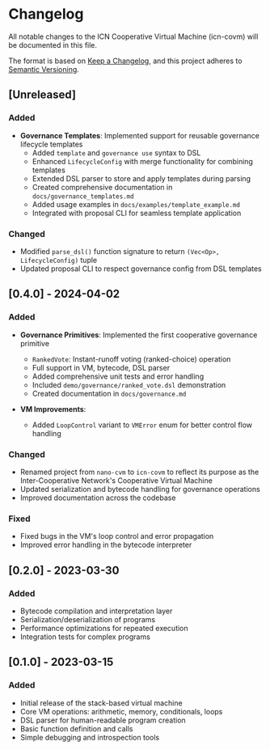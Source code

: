 # Changelog

All notable changes to the ICN Cooperative Virtual Machine (icn-covm) will be documented in this file.

The format is based on [Keep a Changelog](https://keepachangelog.com/en/1.0.0/),
and this project adheres to [Semantic Versioning](https://semver.org/spec/v2.0.0.html).

## [Unreleased]

### Added

- **Governance Templates**: Implemented support for reusable governance lifecycle templates
  - Added `template` and `governance use` syntax to DSL
  - Enhanced `LifecycleConfig` with merge functionality for combining templates
  - Extended DSL parser to store and apply templates during parsing
  - Created comprehensive documentation in `docs/governance_templates.md`
  - Added usage examples in `docs/examples/template_example.md`
  - Integrated with proposal CLI for seamless template application

### Changed

- Modified `parse_dsl()` function signature to return `(Vec<Op>, LifecycleConfig)` tuple
- Updated proposal CLI to respect governance config from DSL templates

## [0.4.0] - 2024-04-02

### Added

- **Governance Primitives**: Implemented the first cooperative governance primitive
  - `RankedVote`: Instant-runoff voting (ranked-choice) operation
  - Full support in VM, bytecode, DSL parser
  - Added comprehensive unit tests and error handling
  - Included `demo/governance/ranked_vote.dsl` demonstration
  - Created documentation in `docs/governance.md`

- **VM Improvements**:
  - Added `LoopControl` variant to `VMError` enum for better control flow handling

### Changed

- Renamed project from `nano-cvm` to `icn-covm` to reflect its purpose as the 
  Inter-Cooperative Network's Cooperative Virtual Machine
- Updated serialization and bytecode handling for governance operations
- Improved documentation across the codebase

### Fixed

- Fixed bugs in the VM's loop control and error propagation
- Improved error handling in the bytecode interpreter

## [0.2.0] - 2023-03-30

### Added

- Bytecode compilation and interpretation layer
- Serialization/deserialization of programs
- Performance optimizations for repeated execution
- Integration tests for complex programs

## [0.1.0] - 2023-03-15

### Added

- Initial release of the stack-based virtual machine
- Core VM operations: arithmetic, memory, conditionals, loops
- DSL parser for human-readable program creation
- Basic function definition and calls
- Simple debugging and introspection tools 